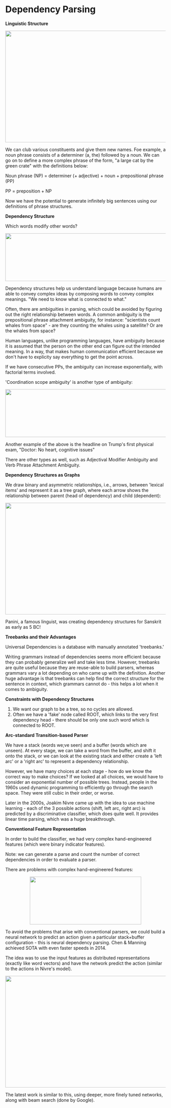 # Dependency Parsing

**Linguistic Structure**

<p align="center">
  <img width="550" height="350" src="https://user-images.githubusercontent.com/21968647/71702237-1be24200-2d83-11ea-80f8-76387988bf21.png">
</p>

We can club various constituents and give them new names. Foe example, a noun phrase consists of a determiner (a, the) followed by a noun. We can go on to define a more complex phrase of the form, "a large cat by the green crate" with the definitions below:

Noun phrase (NP) = determiner (+ adjective) + noun + prepositional phrase (PP)

PP = preposition + NP

Now we have the potential to generate infinitely big sentences using our definitions of phrase structures.

**Dependency Structure**

Which words modify other words?

<p align="center">
  <img width="550" height="150" src="https://user-images.githubusercontent.com/21968647/71702996-446c3b00-2d87-11ea-9a86-40ecaf373ccb.png">
</p>

Dependency structures help us understand language because humans are able to convey complex ideas by composing words to convey complex meanings. "We need to know what is connected to what."

Often, there are ambiguities in parsing, which could be avoided by figuring out the right relationship between words. A common ambiguity is the prepositional phrase attachment ambiguity, for instance: "scientists count whales from space" - are they counting the whales using a satellite? Or are the whales from space? 

Human languages, unlike programming languages, have ambiguity because it is assumed that the person on the other end can figure out the intended meaning. In a way, that makes human communication efficient because we don't have to explicity say everything to get the point across.

If we have consecutive PPs, the ambiguity can increase exponentially, with factorial terms involved.

'Coordination scope ambiguity' is another type of ambiguity:
<p align="center">
  <img width="550" height="150" src="https://user-images.githubusercontent.com/21968647/71703514-c8272700-2d89-11ea-8ebc-f5ce551fc68c.png">
</p>

Another example of the above is the headline on Trump's first physical exam, "Doctor: No heart, cognitive issues"

There are other types as well, such as Adjectival Modifier Ambiguity and Verb Phrase Attachment Ambiguity.

**Dependency Structures as Graphs**

We draw binary and asymmetric relationships, i.e., arrows, between 'lexical items' and represent it as a tree graph, where each arrow shows the relationship between parent (head of dependency) and child (dependent):

<p align="center">
  <img width="550" height="350" src="https://user-images.githubusercontent.com/21968647/71703802-8bf4c600-2d8b-11ea-8baf-4f3a5dad970f.png">
</p>

Panini, a famous linguist, was creating dependency structures for Sanskrit as early as 5 BC!

**Treebanks and their Advantages**

Universal Dependencies is a database with manually annotated 'treebanks.'

Writing grammars instead of dependencies seems more efficient because they can probably generalize well and take less time. However, treebanks are quite useful because they are reuse-able to build parsers, whereas grammars vary a lot depending on who came up with the definition. Another huge advantage is that treebanks can help find the correct structure for the sentence in context, which grammars cannot do - this helps a lot when it comes to ambiguity.

**Constraints with Dependency Structures**

1. We want our graph to be a tree, so no cycles are allowed.
2. Often we have a 'fake' node called ROOT, which links to the very first dependency head - there should be only one such word which is connected to ROOT.

**Arc-standard Transition-based Parser**

We have a stack (words we;ve seen) and a buffer (words which are unseen). At every stage, we can take a word from the buffer, and shift it onto the stack, or we can look at the existing stack and either create a 'left arc' or a 'right arc' to represent a dependency relationship.

However, we have many choices at each stage - how do we know the correct way to make choices? If we looked at all choices, we would have to consider an exponential number of possible trees. Instead, people in the 1960s used dynamic programming to efficiently go through the search space. They were still cubic in their order, or worse.

Later in the 2000s, Joakim Nivre came up with the idea to use machine learning - each of the 3 possible actions (shift, left arc, right arc) is predicted by a discriminative classifier, which does quite well. It provides linear time parsing, which was a huge breakthrough.

**Conventional Feature Representation**

In order to build the classifier, we had very complex hand-engineered features (which were binary indicator features).

Note: we can generate a parse and count the number of correct dependencies in order to evaluate a parser.

There are problems with complex hand-engineered features:

<p align="center">
  <img width="350" height="150" src="https://user-images.githubusercontent.com/21968647/72720622-395b2e00-3b2f-11ea-9d4b-313ca0bc0ee9.png">
</p>

To avoid the problems that arise with conventional parsers, we could build a neural network to predict an action given a particular stack+buffer configuration - this is neural dependency parsing. Chen & Manning achieved SOTA with even faster speeds in 2014.

The idea was to use the input features as distributed representations (exactly like word vectors) and have the network predict the action (similar to the actions in Nivre's model).

<p align="center">
  <img width="550" height="350" src="https://user-images.githubusercontent.com/21968647/72721172-49bfd880-3b30-11ea-89c9-062ba66d8ba5.png">
</p>

The latest work is similar to this, using deeper, more finely tuned networks, along with beam search (done by Google).
